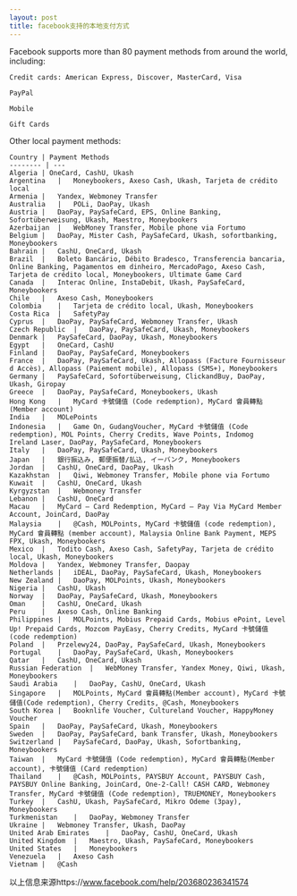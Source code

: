 ```yaml
---
layout: post
title: facebook支持的本地支付方式
---
```


Facebook supports more than 80 payment methods from around the world, including:

    Credit cards: American Express, Discover, MasterCard, Visa
    
    PayPal
    
    Mobile
    
    Gift Cards
    
Other local payment methods:

    Country	| Payment Methods
    -------- | ---
    Algeria	| OneCard, CashU, Ukash
    Argentina	|	Moneybookers, Axeso Cash, Ukash, Tarjeta de crédito local
    Armenia	|	Yandex, Webmoney Transfer
    Australia	|	POLi, DaoPay, Ukash
    Austria	|	DaoPay, PaySafeCard, EPS, Online Banking, Sofortüberweisung, Ukash, Maestro, Moneybookers
    Azerbaijan	|	WebMoney Transfer, Mobile phone via Fortumo
    Belgium	|	DaoPay, Mister Cash, PaySafeCard, Ukash, sofortbanking, Moneybookers
    Bahrain	|	CashU, OneCard, Ukash
    Brazil	|	Boleto Bancário, Débito Bradesco, Transferencia bancaria, Online Banking, Pagamentos em dinheiro, MercadoPago, Axeso Cash, Tarjeta de crédito local, Moneybookers, Ultimate Game Card
    Canada	|	Interac Online, InstaDebit, Ukash, PaySafeCard, Moneybookers
    Chile	|	Axeso Cash, Moneybookers
    Colombia	|	Tarjeta de crédito local, Ukash, Moneybookers
    Costa Rica	|	SafetyPay
    Cyprus	|	DaoPay, PaySafeCard, Webmoney Transfer, Ukash
    Czech Republic	|	DaoPay, PaySafeCard, Ukash, Moneybookers
    Denmark	|	PaySafeCard, DaoPay, Ukash, Moneybookers
    Egypt	|	OneCard, CashU
    Finland	|	DaoPay, PaySafeCard, Moneybookers
    France	|	DaoPay, PaySafeCard, Ukash, Allopass (Facture Fournisseur d Accès), Allopass (Paiement mobile), Allopass (SMS+), Moneybookers
    Germany	|	PaySafeCard, Sofortüberweisung, ClickandBuy, DaoPay, Ukash, Giropay
    Greece	|	DaoPay, PaySafeCard, Moneybookers, Ukash
    Hong Kong	|	MyCard 卡號儲值 (Code redemption), MyCard 會員轉點 (Member account)
    India	|	MOLePoints
    Indonesia	|	Game On, GudangVoucher, MyCard 卡號儲值 (Code redemption), MOL Points, Cherry Credits, Wave Points, Indomog
    Ireland	Laser, DaoPay, PaySafeCard, Moneybookers
    Italy	|	DaoPay, PaySafeCard, Ukash, Moneybookers
    Japan	|	銀行振込み, 郵便振替/払込, イーバンク, Moneybookers
    Jordan	|	CashU, OneCard, DaoPay, Ukash
    Kazakhstan	|	Qiwi, Webmoney Transfer, Mobile phone via Fortumo
    Kuwait	|	CashU, OneCard, Ukash
    Kyrgyzstan	|	Webmoney Transfer
    Lebanon	|	CashU, OneCard
    Macau	|	MyCard – Card Redemption, MyCard – Pay Via MyCard Member Account, JoinCard, DaoPay
    Malaysia	|	@Cash, MOLPoints, MyCard 卡號儲值 (code redemption), MyCard 會員轉點 (member account), Malaysia Online Bank Payment, MEPS FPX, Ukash, Moneybookers
    Mexico	|	Todito Cash, Axeso Cash, SafetyPay, Tarjeta de crédito local, Ukash, Moneybookers
    Moldova	|	Yandex, Webmoney Transfer, Daopay
    Netherlands	|	iDEAL, DaoPay, PaySafeCard, Ukash, Moneybookers
    New Zealand	|	DaoPay, MOLPoints, Ukash, Moneybookers
    Nigeria	|	CashU, Ukash
    Norway	|	DaoPay, PaySafeCard, Ukash, Moneybookers
    Oman	|	CashU, OneCard, Ukash
    Peru	|	Axeso Cash, Online Banking
    Philippines	|	MOLPoints, Mobius Prepaid Cards, Mobius ePoint, Level Up! Prepaid Cards, Mozcom PayEasy, Cherry Credits, MyCard 卡號儲值 (code redemption)
    Poland	|	Przelewy24, DaoPay, PaySafeCard, Ukash, Moneybookers
    Portugal	|	DaoPay, PaySafeCard, Ukash, Moneybookers
    Qatar	|	CashU, OneCard, Ukash
    Russian Federation	|	WebMoney Transfer, Yandex Money, Qiwi, Ukash, Moneybookers
    Saudi Arabia	|	DaoPay, CashU, OneCard, Ukash
    Singapore	|	MOLPoints, MyCard 會員轉點(Member account), MyCard 卡號儲值(Code redemption), Cherry Credits, @Cash, Moneybookers
    South Korea	|	Booknlife Voucher, Cultureland Voucher, HappyMoney Voucher
    Spain	|	DaoPay, PaySafeCard, Ukash, Moneybookers
    Sweden	|	DaoPay, PaySafeCard, bank Transfer, Ukash, Moneybookers
    Switzerland	|	PaySafeCard, DaoPay, Ukash, Sofortbanking, Moneybookers
    Taiwan	|	MyCard 卡號儲值 (Code redemption), MyCard 會員轉點(Member account), 卡號儲值 (Card redemption)
    Thailand	|	@Cash, MOLPoints, PAYSBUY Account, PAYSBUY Cash, PAYSBUY Online Banking, JoinCard, One-2-Call! CASH CARD, Webmoney Transfer, MyCard 卡號儲值 (Code redemption), TRUEMONEY, Moneybookers
    Turkey	|	CashU, Ukash, PaySafeCard, Mikro Odeme (3pay), Moneybookers
    Turkmenistan	|	DaoPay, Webmoney Transfer
    Ukraine	|	Webmoney Transfer, Ukash, DaoPay
    United Arab Emirates	|	DaoPay, CashU, OneCard, Ukash
    United Kingdom	|	Maestro, Ukash, PaySafeCard, Moneybookers
    United States	|	Moneybookers
    Venezuela	|	Axeso Cash
    Vietnam	|	@Cash
    
以上信息来源https://www.facebook.com/help/203680236341574